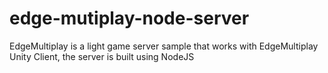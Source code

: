 # edge-mutiplay-node-server
EdgeMultiplay is a light game server sample that works with EdgeMultiplay Unity Client, the server is built using NodeJS
